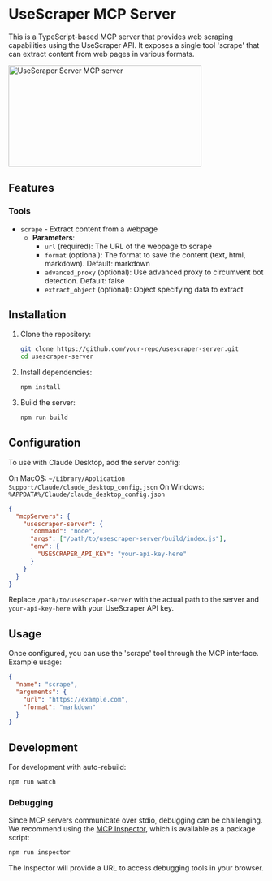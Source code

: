 # UseScraper MCP Server

This is a TypeScript-based MCP server that provides web scraping capabilities using the UseScraper API. It exposes a single tool 'scrape' that can extract content from web pages in various formats.

<a href="https://glama.ai/mcp/servers/oqq8he02cy"><img width="380" height="200" src="https://glama.ai/mcp/servers/oqq8he02cy/badge" alt="UseScraper Server MCP server" /></a>

## Features

### Tools
- `scrape` - Extract content from a webpage
  - **Parameters**:
    - `url` (required): The URL of the webpage to scrape
    - `format` (optional): The format to save the content (text, html, markdown). Default: markdown
    - `advanced_proxy` (optional): Use advanced proxy to circumvent bot detection. Default: false
    - `extract_object` (optional): Object specifying data to extract

## Installation

1. Clone the repository:
   ```bash
   git clone https://github.com/your-repo/usescraper-server.git
   cd usescraper-server
   ```

2. Install dependencies:
   ```bash
   npm install
   ```

3. Build the server:
   ```bash
   npm run build
   ```

## Configuration

To use with Claude Desktop, add the server config:

On MacOS: `~/Library/Application Support/Claude/claude_desktop_config.json`
On Windows: `%APPDATA%/Claude/claude_desktop_config.json`

```json
{
  "mcpServers": {
    "usescraper-server": {
      "command": "node",
      "args": ["/path/to/usescraper-server/build/index.js"],
      "env": {
        "USESCRAPER_API_KEY": "your-api-key-here"
      }
    }
  }
}
```

Replace `/path/to/usescraper-server` with the actual path to the server and `your-api-key-here` with your UseScraper API key.

## Usage

Once configured, you can use the 'scrape' tool through the MCP interface. Example usage:

```json
{
  "name": "scrape",
  "arguments": {
    "url": "https://example.com",
    "format": "markdown"
  }
}
```

## Development

For development with auto-rebuild:
```bash
npm run watch
```

### Debugging

Since MCP servers communicate over stdio, debugging can be challenging. We recommend using the [MCP Inspector](https://github.com/modelcontextprotocol/inspector), which is available as a package script:

```bash
npm run inspector
```

The Inspector will provide a URL to access debugging tools in your browser.
